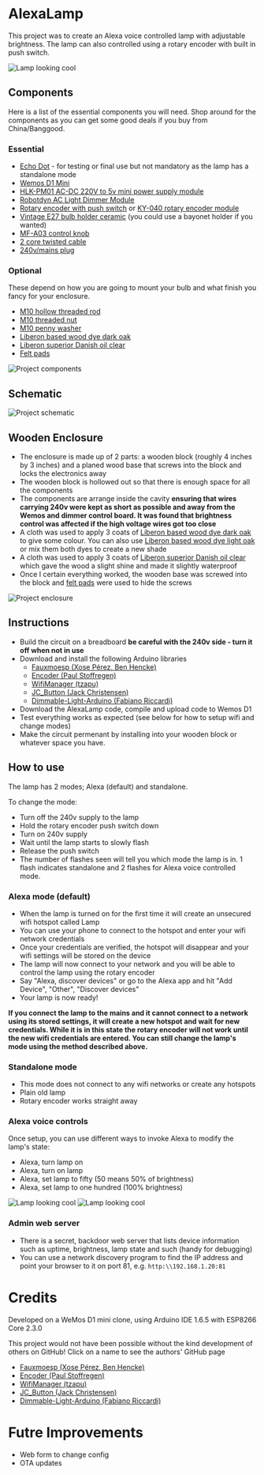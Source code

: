 # AlexaLamp

This project was to create an Alexa voice controlled lamp with adjustable brightness. The lamp can also controlled using a rotary encoder with built in push switch.

![Lamp looking cool](images/lamp2.jpg)

## Components

Here is a list of the essential components you will need.  Shop around for the components as you can get some good deals if you buy from China/Banggood.

### Essential

* [Echo Dot](https://www.amazon.co.uk/Echo-Dot-3rd-Gen-Charcoal/dp/B07PJV3JPR) - for testing or final use but not mandatory as the lamp has a standalone mode
* [Wemos D1 Mini](https://wiki.wemos.cc/products:d1:d1_mini)
* [HLK-PM01 AC-DC 220V to 5v mini power supply module](http://www.hlktech.net/product_detail.php?ProId=54)
* [Robotdyn AC Light Dimmer Module](https://robotdyn.com/ac-light-dimmer-module-1-channel-3-3v-5v-logic-ac-50-60hz-220v-110v.html)
* [Rotary encoder with push switch](https://uk.pi-supply.com/products/rotary-encoder-push-switch) or [KY-040 rotary encoder module](https://uk.banggood.com/KY-040-Rotary-Decoder-Encoder-Module-AVR-PIC-p-914010.html)
* [Vintage E27 bulb holder ceramic](https://www.ebay.co.uk/itm/Vintage-E27-Bulb-Holder-Ceramic-Industrial-Lamp-Lighting-Antique-Retro-Edison/253903670767) (you could use a bayonet holder if you wanted)
* [MF-A03 control knob](https://www.google.com/search?q=MF-a03)
* [2 core twisted cable](https://www.ebay.co.uk/itm/2-Core-Twist-Braided-Fabric-Cable-Vintage-Electric-Wire-Flexible-Lighting-Cord/312959065511)
* [240v/mains plug](https://www.ebay.co.uk/sch/i.html?_odkw=13A+BLACK+plug&_nkw=13A+fused+BLACK+plug)

### Optional

These depend on how you are going to mount your bulb and what finish you fancy for your enclosure.

* [M10 hollow threaded rod](https://lightingspares.co.uk/collections/threaded-rods)
* [M10 threaded nut](https://lightingspares.co.uk/products/oaks-oa16-metal-10mm-threaded-nut)
* [M10 penny washer](https://www.toolstation.com/penny-washer/p90716)
* [Liberon based wood dye dark oak](https://www.screwfix.com/p/liberon-ethanol-based-wood-dye-dark-oak-250ml/3102f)
* [Liberon superior Danish oil clear](https://www.screwfix.com/c/decorating/wood-oil/cat850452)
* [Felt pads](https://www.toolstation.com/felt-gard-felt-pad-set/p95753)

![Project components](images/components.jpg)

## Schematic

![Project schematic](images/schematic.png)

## Wooden Enclosure

* The enclosure is made up of 2 parts: a wooden block (roughly 4 inches by 3 inches) and a planed wood base that screws into the block and locks the electronics away
* The wooden block is hollowed out so that there is enough space for all the components
* The components are arrange inside the cavity **ensuring that wires carrying 240v were kept as short as possible and away from the Wemos and dimmer control board.  It was found that brightness control was affected if the high voltage wires got too close**
* A cloth was used to apply 3 coats of [Liberon based wood dye dark oak](https://www.screwfix.com/p/liberon-ethanol-based-wood-dye-dark-oak-250ml/3102f) to give some colour.  You can also use [Liberon based wood dye light oak](https://www.screwfix.com/p/liberon-ethanol-based-wood-dye-light-oak-250ml/8322F) or mix them both dyes to create a new shade
* A cloth was used to apply 3 coats of [Liberon superior Danish oil clear](https://www.screwfix.com/c/decorating/wood-oil/cat850452) which gave the wood a slight shine and made it slightly waterproof
* Once I certain everything worked, the wooden base was screwed into the block and [felt pads](https://www.toolstation.com/felt-gard-felt-pad-set/p95753) were used to hide the screws 

![Project enclosure](images/enclosure.png)

## Instructions

* Build the circuit on a breadboard **be careful with the 240v side - turn it off when not in use**
* Download and install the following Arduino libraries
	* [Fauxmoesp (Xose Pérez, Ben Hencke)](https://github.com/simap/fauxmoesp)
	* [Encoder (Paul Stoffregen)](https://github.com/PaulStoffregen/Encoder)
	* [WifiManager (tzapu)](https://github.com/tzapu/WiFiManager)
	* [JC_Button (Jack Christensen)](https://github.com/JChristensen/JC_Button)
	* [Dimmable-Light-Arduino (Fabiano Riccardi)](https://github.com/fabiuz7/Dimmable-Light-Arduino)
* Download the AlexaLamp code, compile and upload code to Wemos D1
* Test everything works as expected (see below for how to setup wifi and change modes)
* Make the circuit permenant by installing into your wooden block or whatever space you have.

## How to use

The lamp has 2 modes; Alexa (default) and standalone.  

To change the mode:

* Turn off the 240v supply to the lamp
* Hold the rotary encoder push switch down
* Turn on 240v supply
* Wait until the lamp starts to slowly flash
* Release the push switch
* The number of flashes seen will tell you which mode the lamp is in.  1 flash indicates standalone and 2 flashes for Alexa voice controlled mode.

### Alexa mode (default)

* When the lamp is turned on for the first time it will create an unsecured wifi hotspot called Lamp
* You can use your phone to connect to the hotspot and enter your wifi network credentials
* Once your credentials are verified, the hotspot will disappear and your wifi settings will be stored on the device
* The lamp will now connect to your network and you will be able to control the lamp using the rotary encoder
* Say "Alexa, discover devices" or go to the Alexa app and hit "Add Device", "Other", "Discover devices"
* Your lamp is now ready!

**If you connect the lamp to the mains and it cannot connect to a network using its stored settings, it will create a new hotspot and wait for new credentials.  While it is in this state the rotary encoder will not work until the new wifi credentials are entered.  You can still change the lamp's mode using the method described above.**

### Standalone mode

* This mode does not connect to any wifi networks or create any hotspots
* Plain old lamp
* Rotary encoder works straight away

### Alexa voice controls

Once setup, you can use different ways to invoke Alexa to modify the lamp's state:

* Alexa, turn lamp on
* Alexa, turn on lamp
* Alexa, set lamp to fifty (50 means 50% of brightness)
* Alexa, set lamp to one hundred (100% brightness)

![Lamp looking cool](images/lamp1.jpg)
![Lamp looking cool](images/lamp3.jpg)

### Admin web server

* There is a secret, backdoor web server that lists device information such as uptime, brightness, lamp state and such (handy for debugging)
* You can use a network discovery program to find the IP address and point your browser to it on port 81, e.g. `http:\\192.168.1.20:81` 

# Credits

Developed on a WeMos D1 mini clone, using Arduino IDE 1.6.5 with ESP8266 Core 2.3.0

This project would not have been possible without the kind development of others on GitHub!  Click on a name to see the authors' GitHub page

* [Fauxmoesp (Xose Pérez, Ben Hencke)](https://github.com/simap)
* [Encoder (Paul Stoffregen)](https://github.com/PaulStoffregen)
* [WifiManager (tzapu)](https://github.com/tzapu)
* [JC_Button (Jack Christensen)](https://github.com/JChristensen)
* [Dimmable-Light-Arduino (Fabiano Riccardi)](https://github.com/fabiuz7)

# Futre Improvements

* Web form to change config
* OTA updates
